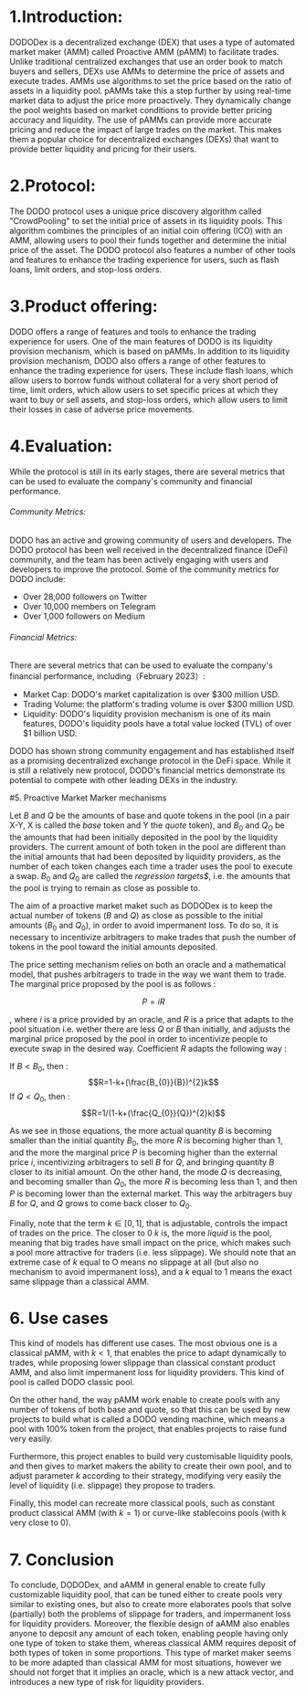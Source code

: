 



# 1.Introduction:
DODODex is a decentralized exchange (DEX) that uses a type of automated market maker (AMM) called Proactive AMM (pAMM) to facilitate trades.
Unlike traditional centralized exchanges that use an order book to match buyers and sellers, DEXs use AMMs to determine the price of assets and execute trades. AMMs use algorithms to set the price based on the ratio of assets in a liquidity pool. pAMMs take this a step further by using real-time market data to adjust the price more proactively. They dynamically change the pool weights based on market conditions to provide better pricing accuracy and liquidity. The use of pAMMs can provide more accurate pricing and reduce the impact of large trades on the market. This makes them a popular choice for decentralized exchanges (DEXs) that want to provide better liquidity and pricing for their users. 


# 2.Protocol: 
The DODO protocol uses a unique price discovery algorithm called "CrowdPooling" to set the initial price of assets in its liquidity pools. This algorithm combines the principles of an initial coin offering (ICO) with an AMM, allowing users to pool their funds together and determine the initial price of the asset.
The DODO protocol also features a number of other tools and features to enhance the trading experience for users, such as flash loans, limit orders, and stop-loss orders.


# 3.Product offering:
DODO offers a range of features and tools to enhance the trading experience for users.
One of the main features of DODO is its liquidity provision mechanism, which is based on pAMMs.
In addition to its liquidity provision mechanism, DODO also offers a range of other features to enhance the trading experience for users. These include flash loans, which allow users to borrow funds without collateral for a very short period of time, limit orders, which allow users to set specific prices at which they want to buy or sell assets, and stop-loss orders, which allow users to limit their losses in case of adverse price movements.

# 4.Evaluation:

While the protocol is still in its early stages, there are several metrics that can be used to evaluate the company's community and financial performance.

###### Community Metrics:

DODO has an active and growing community of users and developers. The DODO protocol has been well received in the decentralized finance (DeFi) community, and the team has been actively engaging with users and developers to improve the protocol. Some of the community metrics for DODO include:

   + Over 28,000 followers on Twitter
   + Over 10,000 members on Telegram
   + Over 1,000 followers on Medium

###### Financial Metrics:

There are several metrics that can be used to evaluate the company's financial performance, including（February 2023）:

   + Market Cap: DODO's market capitalization is over $300 million USD.
   + Trading Volume: the platform's trading volume is over $300 million USD.
   + Liquidity: DODO's liquidity provision mechanism is one of its main features, DODO's liquidity pools have a total value locked (TVL) of over $1 billion USD.

DODO has shown strong community engagement and has established itself as a promising decentralized exchange protocol in the DeFi space. While it is still a relatively new protocol, DODO's financial metrics demonstrate its potential to compete with other leading DEXs in the industry.

#5. Proactive Market Marker mechanisms

Let $B$ and $Q$ be the amounts of base and quote tokens in the pool (in a pair X-Y, X is called the *base* token and Y the *quote* token), and $B_{0}$ and $Q_{O}$ be the amounts that had been initially deposited in the pool by the liquidity providers. The current amount of both token in the pool are different than the initial amounts that had been deposited by liquidity providers, as the number of each token changes each time a trader uses the pool to execute a swap. $B_{0}$ and $Q_{0}$ are called the *regression targets$*, i.e. the amounts that the pool is trying to remain as close as possible to. 

The aim of a proactive market maket such as DODODex is to keep the actual number of tokens ($B$ and $Q$) as close as possible to the initial amounts ($B_{0}$ and $Q_{0}$), in order to avoid impermanent loss. To do so, it is necessary to incentivize arbitragers to make trades that push the number of tokens in the pool toward the initial amounts deposited. 

The price setting mechanism relies on both an oracle and a mathematical model, that pushes arbitragers to trade in the way we want them to trade. The marginal price proposed by the pool is as follows : 

$$P=iR$$

, where $i$ is a price provided by an oracle, and $R$ is a price that adapts to the pool situation i.e. wether there are less $Q$ or $B$ than initially, and adjusts the marginal price proposed by the pool in order to incentivize people to execute swap in the desired way. Coefficient $R$ adapts the following way : 

If $B < B_{0}$, then : $$R=1-k+(\frac{B_{0}}{B})^{2}k$$
If $Q < Q_{0}$, then : $$R=1/(1-k+(\frac{Q_{0}}{Q})^{2}k)$$

As we see in those equations, the more actual quantity $B$ is becoming smaller than the initial quantity $B_{0}$, the more $R$ is becoming higher than 1, and the more the marginal price $P$ is becoming higher than the external price $i$, incentivizing arbitragers to sell $B$ for $Q$, and bringing quantity $B$ closer to its initial amount. On the other hand, the mode $Q$ is decreasing, and becoming smaller than $Q_{0}$, the more $R$ is becoming less than 1, and then $P$ is becoming lower than the external market. This way the arbitragers buy $B$ for $Q$, and $Q$ grows to come back closer to $Q_{0}$. 

Finally, note that the term $k \in [0,1]$, that is adjustable, controls the impact of trades on the price. The closer to 0 $k$ is, the more *liquid* is the pool, meaning that big trades have small impact on the price, which makes such a pool more attractive for traders (i.e. less slippage). We should note that an extreme case of $k$ equal to O means no slippage at all (but also no mechanism to avoid impermanent loss), and a $k$ equal to $1$ means the exact same slippage than a classical AMM. 


# 6. Use cases 

This kind of models has different use cases. The most obvious one is a classical pAMM, with $k < 1$, that enables the price to adapt dynamically to trades, while proposing lower slippage than classical constant product AMM, and also limit impermanent loss for liquidity providers. This kind of pool is called DODO classic pool. 

On the other hand, the way pAMM work enable to create pools with any number of tokens of both base and quote, so that this can be used by new projects to build what is called a DODO vending machine, which means a pool with 100% token from the project, that enables projects to raise fund very easily. 

Furthermore, this project enables to build very customisable liquidity pools, and then gives to market makers the ability to create their own pool, and to adjust parameter $k$ according to their strategy, modifying very easily the level of liquidity (i.e. slippage) they propose to traders. 

Finally, this model can recreate more classical pools, such as constant product classical AMM (with $k=1$) or curve-like stablecoins pools (with k very close to 0). 


# 7. Conclusion

To conclude, DODODex, and aAMM in general enable to create fully customizable liquidity pool, that can be tuned either to create pools very similar to existing ones, but also to create more elaborates pools that solve (partially) both the problems of slippage for traders, and impermanent loss for liquidity providers. Moreover, the flexible design of aAMM also enables anyone to deposit any amount of each token, enabling people having only one type of token to stake them, whereas classical AMM requires deposit of both types of token in some proportions. 
This type of market maker seems to be more adapted than classical AMM for most situations, however we should not forget that it implies an oracle, which is a new attack vector, and introduces a new type of risk for liquidity providers. 


